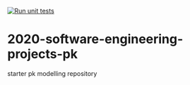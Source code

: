 [![Run unit tests](https://github.com/npqst/sabsr3-g2-pharmokinetics/actions/workflows/python-package.yml/badge.svg)](https://github.com/npqst/sabsr3-g2-pharmokinetics/actions/workflows/python-package.yml)

# 2020-software-engineering-projects-pk
starter pk modelling repository
